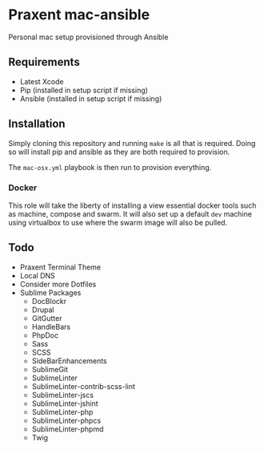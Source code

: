 # Praxent mac-ansible

Personal mac setup provisioned through Ansible

## Requirements

* Latest Xcode
* Pip (installed in setup script if missing)
* Ansible (installed in setup script if missing)

## Installation

Simply cloning this repository and running `make` is all that is required.
Doing so will install pip and ansible as they are both required
to provision.

The `mac-osx.yml` playbook is then run to provision everything.

### Docker

This role will take the liberty of installing a view essential docker tools such
as machine, compose and swarm. It will also set up a default `dev` machine using
virtualbox to use where the swarm image will also be pulled.

## Todo

* Praxent Terminal Theme
* Local DNS
* Consider more Dotfiles
* Sublime Packages
  * DocBlockr
  * Drupal
  * GitGutter
  * HandleBars
  * PhpDoc
  * Sass
  * SCSS
  * SideBarEnhancements
  * SublimeGit
  * SublimeLinter
  * SublimeLinter-contrib-scss-lint
  * SublimeLinter-jscs
  * SublimeLinter-jshint
  * SublimeLinter-php
  * SublimeLinter-phpcs
  * SublimeLinter-phpmd
  * Twig
